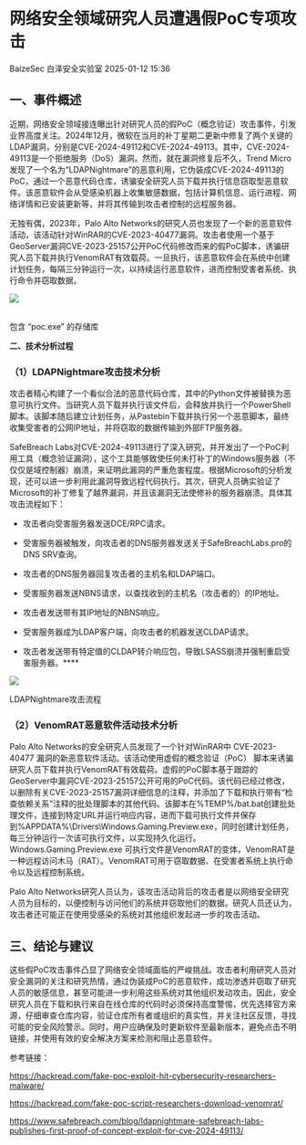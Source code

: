 #  网络安全领域研究人员遭遇假PoC专项攻击   
BaizeSec  白泽安全实验室   2025-01-12 15:36  
  
## 一、事件概述  
  
近期，网络安全领域接连曝出针对研究人员的假PoC（概念验证）攻击事件，引发业界高度关注。2024年12月，微软在当月的补丁星期二更新中修复了两个关键的LDAP漏洞，分别是CVE-2024-49112和CVE-2024-49113。其中，CVE-2024-49113是一个拒绝服务（DoS）漏洞。然而，就在漏洞修复后不久，Trend Micro发现了一个名为“LDAPNightmare”的恶意利用，它伪装成CVE-2024-49113的PoC，通过一个恶意代码仓库，诱骗安全研究人员下载并执行信息窃取型恶意软件。该恶意软件会从受感染机器上收集敏感数据，包括计算机信息、运行进程、网络详情和已安装更新等，并将其传输到攻击者控制的远程服务器。  
  
无独有偶，2023年，Palo Alto Networks的研究人员也发现了一个新的恶意软件活动，该活动针对WinRAR的CVE-2023-40477漏洞。攻击者使用一个基于GeoServer漏洞CVE-2023-25157公开PoC代码修改而来的假PoC脚本，诱骗研究人员下载并执行VenomRAT有效载荷。一旦执行，该恶意软件会在系统中创建计划任务，每隔三分钟运行一次，以持续运行恶意软件，进而控制受害者系统、执行命令并窃取数据。  
  
![](https://mmbiz.qpic.cn/mmbiz_png/NpPydsaAMIOL9lndSXFheyYJd6wljicLkzBAtDc7maOGPzIicNBQYmHTycWb0b8WZibQlFhz06A9WIPsuyAenkscg/640?wx_fmt=png&from=appmsg "")  
  
    
包含 “poc.exe” 的存储库  
  
**二、技术分析过程**  
### （1）LDAPNightmare攻击技术分析  
  
攻击者精心构建了一个看似合法的恶意代码仓库，其中的Python文件被替换为恶意可执行文件。当研究人员下载并执行该文件后，会释放并执行一个PowerShell脚本。该脚本随后建立计划任务，从Pastebin下载并执行另一个恶意脚本，最终收集受害者的公网IP地址，并将窃取的数据传输到外部FTP服务器。  
  
SafeBreach Labs对CVE-2024-49113进行了深入研究，并开发出了一个PoC利用工具（概念验证漏洞），这个工具能够致使任何未打补丁的Windows服务器（不仅仅是域控制器）崩溃，来证明此漏洞的严重危害程度。根据Microsoft的分析发现，还可以进一步利用此漏洞导致远程代码执行。其次，研究人员确实验证了Microsoft的补丁修复了越界漏洞，并且该漏洞无法使修补的服务器崩溃。具体其攻击流程如下：  
- 攻击者向受害服务器发送DCE/RPC请求。  
  
- 受害服务器被触发，向攻击者的DNS服务器发送关于SafeBreachLabs.pro的DNS SRV查询。  
  
- 攻击者的DNS服务器回复攻击者的主机名和LDAP端口。  
  
- 受害服务器发送NBNS请求，以查找收到的主机名（攻击者的）的IP地址。  
  
- 攻击者发送带有其IP地址的NBNS响应。  
  
- 受害服务器成为LDAP客户端，向攻击者的机器发送CLDAP请求。  
  
- 攻击者发送带有特定值的CLDAP转介响应包，导致LSASS崩溃并强制重启受害服务器。****  
  
![](https://mmbiz.qpic.cn/mmbiz_png/NpPydsaAMIOL9lndSXFheyYJd6wljicLkTjnd3MN0gBvwFN2siaayKyfDExSotGXd699b0VR2JQWDQQ5yEny7Pfw/640?wx_fmt=png&from=appmsg "")  
  
LDAPNightmare攻击流程  
### （2）VenomRAT恶意软件活动技术分析  
  
Palo Alto Networks的安全研究人员发现了一个针对WinRAR中 CVE-2023-40477 漏洞的新恶意软件活动。该活动使用虚假的概念验证（PoC） 脚本来诱骗研究人员下载并执行VenomRAT有效载荷。虚假的PoC脚本基于跟踪的GeoServer中漏洞CVE-2023-25157公开可用的PoC代码。该代码已经过修改，以删除有关CVE-2023-25157漏洞详细信息的注释，并添加了下载和执行带有“检查依赖关系”注释的批处理脚本的其他代码。该脚本在%TEMP%/bat.bat创建批处理文件，连接到特定URL并运行响应内容，进而下载可执行文件并保存到%APPDATA%\Drivers\Windows.Gaming.Preview.exe，同时创建计划任务，每三分钟运行一次该可执行文件，以实现持久化运行。Windows.Gaming.Preview.exe 可执行文件是VenomRAT的变体，VenomRAT是一种远程访问木马（RAT）。VenomRAT可用于窃取数据、在受害者系统上执行命令以及远程控制系统。  
  
Palo Alto Networks研究人员认为，该攻击活动背后的攻击者是以网络安全研究人员为目标的，以便控制与访问他们的系统并窃取他们的数据。研究人员还认为，攻击者还可能正在使用受感染的系统对其他组织发起进一步的攻击活动。  
## 三、结论与建议  
  
这些假PoC攻击事件凸显了网络安全领域面临的严峻挑战。攻击者利用研究人员对安全漏洞的关注和研究热情，通过伪装成PoC的恶意软件，成功渗透并窃取了研究人员的敏感信息，甚至可能进一步利用这些系统对其他组织发动攻击。因此，安全研究人员在下载和执行来自在线仓库的代码时必须保持高度警惕，优先选择官方来源，仔细审查仓库内容，验证仓库所有者或组织的真实性，并关注社区反馈，寻找可能的安全风险警示。同时，用户应确保及时更新软件至最新版本，避免点击不明链接，并使用有效的安全解决方案来检测和阻止恶意软件。  
  
参考链接：  
  
https://hackread.com/fake-poc-exploit-hit-cybersecurity-researchers-malware/  
  
https://hackread.com/fake-poc-script-researchers-download-venomrat/  
  
https://www.safebreach.com/blog/ldapnightmare-safebreach-labs-publishes-first-proof-of-concept-exploit-for-cve-2024-49113/  
  
  
  
  
  
  
  
  
  
  
